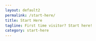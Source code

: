 ```yaml
---
layout: default2
permalink: /start-here/
title: Start Here
tagline: First time visitor? Start here!
category: start-here
---
```


<div class="{{ page.title }}">

  <header class="pagehead">
<!--      <section class="pagetitle">
      
      <img class="hideonmobile" src="/assets/img/site/tmp12.svg" alt="Tales of Murder, for readers with time to kill!">

    </section> --> <!-- end div.pagetitle --> 
    
     <!-- include smallnav.html %} -->
    
  </header>

	<main>
		<section class="welcome">
			<div>
				<h1><span>WELCOME</span> ARMCHAIR&nbsp;DETECTIVE</h1>
			</div>
			<main>
				<p>You have entered a world of fictional crime and murder, where greed, avarice and selfish desire lurk in the minds of normal folks and spur them to commit heinous crimes.</p>
				<p>It is also a world of detectives – private eyes and maverick cops – who see what mere mortals overlook, uncover hidden clues and shift through evidence to bring the guilty to justice.</p>
				<ul>
					<li>Innocent victims caught up in a nightmare of false accusations and dangerous events beyond their control.</li>
					<li>Little old ladies snooping through cupboards, peering through hedgerows and into the lives of genteel society to uncover dark secrets.</li>
					<li>Daring crooks vying for one great score and the determined detectives in hot pursuit.</li>
					<li> Crazed criminals, daring detectives, damsels in distress, pernicious plots, malicious murder, and tantilizing tales!</li>
				</ul>
				<h3>Are you prepared to delve deep into the dark underworld of literary crime &amp; murder?</h3>
				<p><span class="redbar">NOVELS &middot; NOVELLAS &middot; SHORT&nbsp;STORIES&nbsp;&middot; SUBSCRIPTIONS &middot;&nbsp;MURDERWIKI</span></p>
			</main>
		</section>
	
		<section class="who-is-atticus">
			<figure>
				<img src="/assets/img/site/atticus.svg" alt="Atticus, the Murderous Crow">
				<figcaption><a href="/who-is-atticus/">Who is Atticus?</a></figcaption>
			</figure>
			<h4>Allow me to introduce myself &hellip;</h4>
			<p>I am Atticus &mdash; <em>a.k.a. the murderous crow</em> &mdash; the spirit of literary minds like <a href="/murderwiki/philosophy-of-composition/">Edgar&nbsp;Allen&nbsp;Poe</a>, Sir&nbsp;Arthur&nbsp;Conan&nbsp;Doyle, Agatha&nbsp;Christie, <a href="/short-stories/you-remember-jeanie/">John&nbsp;D.&nbsp;MacDonald</a>, Dashiell&nbsp;Hammett, <a href="murderwiki/a-defense-of-detective-stories/">G.&nbsp;K.&nbsp;Chesterton</a>, <a href="/novels/and-sudden-death/">Cleve&nbsp;F.&nbsp;Adams</a>, <a href="/novels/blonde-in-black/">Ben&nbsp;Benson</a> &amp; more!</p>
			<p>I am your guide, <em>Armchair Detective</em>, into this realm of classic and out-of-print detective, murder, mystery &amp; crime fiction. Should you ever have a question, just click on my logo at the top of your screen to send me a message, and I'll get back to you right away.</p>
			<p>I invite you to join me in uncovering and rediscovering these thrilling stories and authors before they are lost to time.</p>
			<p>As you read these short stories, novellas and novels written by both the famous and the obscure, you honor and preserve the spirit of the great men and women who authored these great tales of murder, mystery &amp; crime.</p>
			<p>Besides, they’re just fun to read on a dark and stormy night!</p>
		</section>

		<section class="guide">
			<header>
				<h3><span>The Official Guide to</span></h3>
				<img src="/assets/img/site/tmp13a.png" alt="Tales of Murder, for readers with time to kill!">
			</header>

			<div class="sh__adb">
				<dl>
					<h4><span class="italic">from the pages of </span>MURDERWIKI</h4>
		      <dt>Armchair Detective<span> &mdash; /ˈärmˌCHer dəˈtektiv/ (<em>noun</em>)</span></dt>
		      <dd>A fan of murder mystery &amp; crime fiction who enjoys reading and solving literary crimes.</dd>
		      <dt>Armchair Detectives Bureau [A.D.B.]</dt>
		      <dd>An exclusive club for armchair detectives who are passionate about preserving classic &amp; out-of-print murder mystery &amp; crime stories, and receive a weekly digest of downloadable short stories and special members-only discounts on novellas &amp; novels!</dd>
		      <dt>A.D.B. CaseFiles</dt>
		      <dd>A free weekly email digest of new stories &amp; more; for Armchair Detectives Bureau members only!</dd>
		    </dl>
		  </div>
			<p>Here, you’ll find a complete guide to everything offered on the <span class="companyname">Tales of Murder</span> site, from quick brain teasers <span class="small">[like <a href="/short-stories/death-by-gas/" class="underline">DEATH BY GAS</a>]</span> to test your mettle as a literary detective to thrilling mysteries <span class="small">[try <a href="/novels/spider-lily/" class="underline">THE SPIDER LILY</a>]</span> to wile away your holiday or lazy weekend &hellip; and everything in between!</p>
			<p>Like a <strong>You-Are-Here</strong> guide at your favorite amusement park, this section is designed to orient you to each main page on the site: including the type of content you'll find there and a few recent examples of new content.</p>
			<p>Just review the sections and click <em>your</em> choice for what fits your need today!</p>
			<p>And as always, if you get lost or need help, just click the <span class="bloodred">START HERE</span> tab on the top menu to return to this guide or click the my image at the top to ask a question.</p>
			<p>Review the entire site and out what it means to be a true <span class="bloodred">Armchair Detective</span> and maybe join the <span class="bloodred">A.D.B.</span> &hellip; if you think you're capable!</p>


			<div class="sh__atticus">
				<a href="/short-stories/"><img src="/assets/img/starthere/atticus-label2.png" alt="Atticus" class="label"></a>
				<p>When you get stuck or have a question, just click or tap on my image on the navigational bar at the top of your screen and I'll be there to answer your questions the best that I can via chat.</p>
				<p>I can recommend a good story to read or direct you to a novel based on your preferences. Or if you need to reach out to the humans behind this site, I can help you send an email directly to them.</p>
				<p>Anything you need, just tap &amp; ask!</p>
				
			</div> <!-- end div.sh__atticus -->

			<div class="sh__home">
				<a href="/"><img src="/assets/img/starthere/home-label2.png" alt="Atticus" class="label"></a>
				<img src="/assets/img/starthere/hp.png" alt="Homepage" style="height:250px;width:auto;float:left;transform:rotate(-4deg);margin:0 1rem 0 3rem">
				<p>When all else fails, go <span class="bloodred">HOME</span>. There you'll find the latest novels, novellas, short stories and MurderWiki articles available on the site.</p>
				<p>When you're looking for something new, this is the perfect place to start. You'll find all the latest and greatest at <span class="bloodred">HOME</span> so be sure to bookmark it and visit often. You really should come home more often, you know!</p>
				<p>Plus special deals and opportunities you won't see anywhere else on the site!</p>
				
			</div> <!-- end div.sh__home -->

			<div class="sh__mw">
				<a href="/murderwiki/"><img src="/assets/img/starthere/mw-label2.png" alt="MurderWiki" class="label"></a>
				<p>A depository for the finest writing about the murder mystery &amp; crime fiction genres, from in depth essays and articles about all facets of the mystery &amp; crime genre from explaining the origins of the short story to detailed studies of all aspects of <span class="bloodred underline">The Techniques of the Mystery</span>, to definitions of obscure terms like "flivver" or "gams".</p>

				<p>If you want to know more about this exciting genre of fiction, check out the <span class="bloodred">MURDERWIKI</span>.</p>

				<h4>A few to get you started:</h4>
				<ul>
					<li>
						<img src="/assets/img/murderwiki/Wolfe-Fer-de-Lance-2.jpg" alt="">
						<p><span>Taxonomy of the Mystery</span> &mdash; a complete list of sub-genres, with definitions of each and example stories.</p>
					</li>

					<li>
						<img src="/assets/img/murderwiki/GBurgess-construct.png" alt="" style="float:right;">
						<p><span>Plots: The Problem &amp; Solution of a Detective Story, Long or Short</span> by&nbsp;<span>Carolyn Wells</span><br>The reader who is unversed in the arts and crafts of detective fiction cannot be expected to value the skill shown in the great presentations of The Problem and its Solution.</p>
					</li>

					<li>
						<img src="/assets/img/murderwiki/Kiplingsindia.jpg" alt="">
						<p><span>The Modern Short Story</span> by&nbsp;<span>W.&nbsp;J.&nbsp;Dawson</span><br>The point at which any true appreciation of the short story begins is the clear perception that it is a distinct form of art.</p>
					</li>
				</ul>

				<a href="/murderwiki/"><p style="text-align: center;"><span class="redbar">CLICK HERE TO FIND MORE MURDERWIKI ARTICLES</span></p></a>

			</div> <!-- end div.murderwiki -->

			<div class="sh__ss">
				<a href="/short-stories/"><img src="/assets/img/starthere/ss-label2.png" alt="Short Stories" class="label"></a>
				<p>The <span class="bloodred">SHORT STORY</span> is a story of less than 1 hours read, or as Edgar Allen Poe, the father of the modern short story said, a short story deals with a single character, a single event, a single emotion, or the series of emotions called forth by a single situation. It is the single effect, complete and self-contained and thus has the effect of “totality” or as Poe called it, “the unity of impression.”</p>
				<p>Running from short 5-minute reads up to about an hour, these stories are free to read online and stories longer than a 30-45 minute read are available to download as ePub or Kindle files for reading offline at your leisure.</p>

				<h4>My Favorites include:</h4>
				<ul>
					<li>
						<img src="/assets/img/short-stories/brand-of-cain.svg" alt="">
						<p><span>The Brand of Cain</span> by <span>Ward Sterling</span>, about a gypsy who can see into the minds of men and see the darkness of their deeds. Can Dwyer use the gypsie's skill to unmask the murderer of Mr. Fellows?</p>
					</li>

					<li>
						<img src="/assets/img/short-stories/con-is-green.svg" alt="" style="float:right;">
						<p><span>The Con is Green</span> by <span>Joe Archibald</span>, a Dizzy Duo Yarn in which Snooty Piper, the Beantown crimehound sees only green but still manages to catch the killer. A fun and funny yarn!</p>
					</li>

					<li>
						<img src="/assets/img/short-stories/parting-gift.svg" alt="">
						<p><span>The Parting Gift</span> by <span>Frank Ward</span>, about when love goes wrong and turns deadly. Who’s gift will spell the end or will both get what they deserve when Fate takes a hand? </p>						
					</li>
				</ul>

				<a href="/short-stories/"><p style="text-align: center;"><span class="redbar">CLICK HERE TO FIND MORE SHORT STORIES</span></p></a>

			</div> <!-- end div.short-stories -->

			<div class="sh__novellas">
				<a href="/novellas/"><img src="/assets/img/starthere/novellas-label2.png" alt="Novellas" class="label"></a>
				<p>Too long or complex to be a short story, but too short to be called a novel, the <span class="bloodred">NOVELLA</span> is a story that takes the average reader 2&ndash;3 hours to complete. It may contain, like the short story the unity of expression or may expand to greater length and multiple episodes, not unlike the longer novel.</p>
				<p>These downloadable tales run between just over an hour to an average reading time of 3&ndash;4 hours, depending on your reading speed.</p>
				<p>Perfect for a rainy evening or a sunny afternoon!</p>

				<h4>I think you'll like these two:</h4>
				<ul>
					<li>
						<img src="/assets/img/novellas/black-shadows.jpg" alt="Black Shadows by J. C. Kofoed">
						<p><span>Black Shadows</span> by <span>J. C. Kofoed</span><br>When old man Guerney is found murdered in his locked study, then the prime suspect and a mysterious tattooed man are also found murdered, newspaperman Johnny Suggs is determined to prove Mildred Guerney's innocense and prove himself to his father.</p>
					</li>

					<li>
						<img src="/assets/img/novellas/purple-doom-of-dr-krantz.jpg" alt="" style="float:right;">
						<p><span>The Purple Doom of Dr. Krantz</span> <span>A Dixon Hawke Mystery</span><br>Will Dixon Hawke's wiley wisdom be enough to allow him to penetrate Hitler's inner sanctum and destroy the secret weapon created by Nazi scientist Dr. Krantz or will he be found out as a British Spy?</p>
					</li>

				</ul>

				<a href="/novellas/"><p style="text-align: center;"><span class="redbar">CLICK HERE TO FIND MORE NOVELLAS</span></p></a>

			</div> <!-- end div.novellas -->

			<div class="sh__novels">
				<a href="/novels/"><img src="/assets/img/starthere/novels-label2.png" alt="Novels" class="label"></a>
				<p>A long form of narrative that, by definition, the <span class="bloodred">NOVEL</span>cannot be read at one sitting (although with the right story, like The Spider Lily, it can be done!).</p>
				<p>It carries the story from beyond the brief single encounter of Poe’s short story and enables both the author and the reader to explore the subject in greater depth. It often entails numerous subplots and threads that inform the primary plot.</p>
				<p>The typical novel will require multiple sessions over the course of 5 or more hours combined. Perfect for that summer beach read!</p>

				<h4>The latest edge-of-your-seat novels:</h4>
				<ul>
					<li>
						<img src="/assets/img/novels/andsuddendeath.jpg" alt="And Sudden Death by Cleve F. Adams">
						<p><span>And Sudden Death</span> by <span>Cleve F. Adams</span><br>Rex McBride, LA private detective and self-proclaimed heel, needs to forget. He needs to forget his last case. And he needs the money that Mr. Vickers offers him … ten percent of the dough that disappeared with Nordstrom after he looted the Southern Counties Buildings &amp; Loan.</p>
					</li>

					<li>
						<img src="/assets/img/novels/blonde-in-black.jpg" alt="The Blonde in Black by Ben Benson" style="float:right;">
						<p><span>The Blonde in Black</span> by <span>Ben Benson</span><br>Sex was Junie's trademark, the wiggle, the tight black dress, the sultry voice. But now George Pringle, president of Micro Records, is dead … did Junie hit a sour note and kill the man who made her singing career?</p>
					</li>

					<li>
						<img src="/assets/img/novels/spider-lily.jpg" alt="The Spider Lily by Bruno Fischer">
						<p><span>The Spider Lily</span> by <span>by Bruno Fischer</span><br>Alec Linn returns home after two years in the Air Force, fighting the Japs in India to find his wife, Lily, not waiting for him at the train station and his family unwilling to tell him where she is. Then Lily turns up dead and Alec is accused of her murder.</p>						
					</li>
				</ul>

				<a href="/novels/"><p style="text-align: center;"><span class="redbar">CLICK HERE TO FIND MORE NOVELS</span></p></a>

			</div> <!-- end div.novels -->

			<div class="sh__subscriptions">
				<a href="/subscriptions/"><img src="/assets/img/starthere/subs-label2.png" alt="Subscriptions" class="label"></a>
				<p>What if you could get all the murder mystery, crime &amp; detective fiction delivered staight to your inbox?</p>
				<p>What if you could automatically download individual stories to read anytime/anywhere?</p>
				<p>What if you could join an exclusive club of murder mystery, crime and detective fiction fans?</p>

				<h4>NOW YOU CAN!</h4>
				
				<p>Submit your application to join the <span class="bloodred">ARMCHAIR DETECTIVES BUREAU [A.D.B]</span> today and, if accepted, you'll get:</p>

				<dl class="trf__dl">
		      <dt>A.D.B. CASEFILES</dt>
		      <dd>A weekly digest of (with direct links to) new stories posted online.</dd>
		      <dt>INSTANT DOWNLOADS</dt>
		      <dd>Download longer short stories directly from your email!</dd>
		      <dt>FREE WEEKLY NOVELLA</dt>
		      <dd>Access to a novella-length story, normally <span class="price">$0.99 - 3.99.</span></dd>
		      <dt>EARLY NOTIFICATION OF NEWLY RELEASE NOVELS</dt>
		      <dd>Buy them pre-launch for discounted prices, as much as 50% off!</dd>
		      <dt>WEEKLY DISCOUNT CODE</dt>
		      <dd>Subscriber-only discount codes for up to 15% off everything in our store.</dd>
		      <dt>HELP PRESERVE CLASSIC &amp; OUT-OF-PRINT STORIES</dt>
		      <dd>Your membership ensures the survival of these great stories. Don't let them get disappear into obscurity, lost to time!</dd>
		    </dl>
				
				<a href="/subscriptions/"><p style="text-align: center;"><span class="redbar">CLICK HERE TO FIND OUT MORE ABOUT SUBSCRIPTION OPTIONS</span></p></a>

			</div> <!-- end div.subscriptions -->

		</section>
		
	</main>

</div> <!-- end div page.title -->